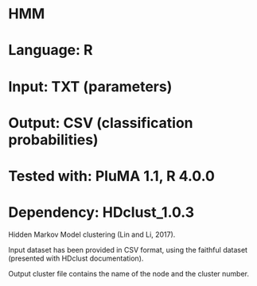 # HMM
# Language: R
# Input: TXT (parameters)
# Output: CSV (classification probabilities)
# Tested with: PluMA 1.1, R 4.0.0
# Dependency: HDclust_1.0.3

Hidden Markov Model clustering (Lin and Li, 2017).

Input dataset has been provided in CSV format, using the faithful dataset (presented with HDclust documentation).

Output cluster file contains the name of the node and the cluster number.
